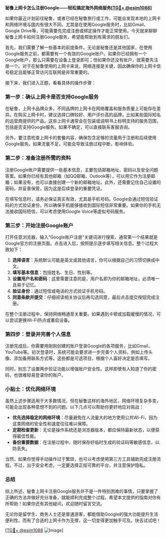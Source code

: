 **秘鲁上网卡怎么注册Google——轻松搞定海外网络服务[[TG💪+ @esim1088](https://t.me/s/esim1088)]**

如果你最近计划前往秘鲁，或者已经在秘鲁旅行或工作，可能会发现本地的上网卡和网络环境与国内有很大不同。尤其是在使用Google服务时，比如Gmail、Google Drive等，可能需要先完成注册或绑定操作才能正常使用。今天就来聊聊秘鲁上网卡如何注册Google服务，希望能帮助到有需求的朋友们。

首先，我们需要了解一些基本的前提条件。无论是秘鲁还是其他国家，在使用Google服务之前，都需要有一个有效的Google账户。如果你已经拥有一个Google账户，那么只需要在设备上登录即可；但如果你还没有账户，就需要先注册一个。对于在秘鲁使用的上网卡来说，网络连接是关键，因此确保你的上网卡信号稳定且能够正常访问互联网是非常重要的。

接下来，我们进入正题，看看具体的操作步骤：

### 第一步：确认上网卡是否支持Google服务

在秘鲁，上网卡品牌众多，不同品牌的上网卡在网络覆盖和服务质量上可能存在差异。在购买上网卡时，建议选择口碑较好、用户评价高的品牌，比如某些国际知名的运营商提供的产品。这些上网卡通常会在包装或说明书上标明支持的服务范围，包括是否支持Google服务。如果不确定，可以直接联系客服咨询。

另外，要注意检查上网卡的套餐内容，确保包含足够的流量用于注册和后续使用Google服务。如果流量不足，可能会导致注册过程中断，影响体验。

### 第二步：准备注册所需的资料

注册Google账户需要提供一些基本信息，主要包括邮箱地址、密码以及安全问题答案。如果你已经有其他邮箱（如QQ邮箱、Outlook等），可以用它作为注册邮箱；如果没有，也可以直接创建一个新的邮箱地址。此外，还需要记住自己设置的密码，并妥善保管，因为这是后续登录的重要凭证。

在填写信息时，请务必保证真实有效，尤其是手机号码。Google会通过短信验证码的方式验证身份，所以确保手机能够接收到国际短信非常重要。如果你的手机无法接收国际短信，可以考虑使用Google Voice等虚拟号码服务。

### 第三步：开始注册Google账户

打开任意浏览器，输入“Google账户注册”关键词进行搜索，通常第一个结果就是Google官方的注册页面。点击进入后，按照提示逐步填写相关信息。整个过程大致如下：

1. **选择语言**：系统默认可能是英文或其他语言，你可以根据自己的习惯切换成中文。
2. **填写基本信息**：包括姓名、生日、性别等。
3. **设置用户名和密码**：这里需要注意的是，用户名即为你的邮箱地址，必须唯一且易于记忆。
4. **验证身份**：通过短信或电话的方式验证手机号码。
5. **同意条款并提交**：仔细阅读相关协议后再勾选同意，最后点击提交按钮完成注册。

在整个注册过程中，保持网络畅通至关重要。如果遇到卡顿或加载缓慢的情况，可以尝试更换Wi-Fi热点或重启设备。

### 第四步：登录并完善个人信息

注册完成后，你需要用刚刚创建的账户登录Google的各项服务，比如Gmail、YouTube等。初次登录时，系统可能会要求进一步完善个人资料，例如上传头像、添加备用联系方式等。这些都是可选项目，根据个人喜好决定是否填写。

同时，别忘了设置两步验证功能以增强账户安全性。这样即使有人知道了你的密码，也很难轻易登录你的账户。

### 小贴士：优化网络环境

虽然上述步骤适用于大多数情况，但在秘鲁这样的海外地区，网络环境复杂多变，可能会出现各种意想不到的问题。以下几点可以帮助你更好地应对挑战：

- **优先选择稳定的网络环境**：尽量避免在人流量大的地方使用公共Wi-Fi，因为这类网络的安全性和速度往往难以保障。
- **定期检查更新**：无论是操作系统还是浏览器版本，都应保持最新状态，以便获得最佳性能。
- **备份重要数据**：在注册过程中，随时保存好临时生成的验证码等敏感信息，以防丢失。

当然，如果你觉得手动操作过于繁琐，也可以考虑使用第三方工具辅助完成注册流程。不过，出于安全考虑，一定要选择正规可靠的平台，并注意保护隐私。

### 总结

综上所述，秘鲁上网卡注册Google服务并不是一件特别困难的事情，只要掌握了正确的方法并做好充分准备，就能顺利完成整个过程。希望本文提供的指南对你有所帮助！如果你还有其他疑问，欢迎随时留言交流。

无论你是留学生、商务人士还是普通游客，都能借助Google的强大功能提升生活便利性。而有了合适的上网卡作为支撑，这一切变得更加触手可及。快去试试吧！

[[TG💪+ @esim1088](https://t.me/s/esim1088) ![Image](https://i.postimg.cc/4NQfJmqS/Snipaste-2025-05-13-00-14-12.png)]